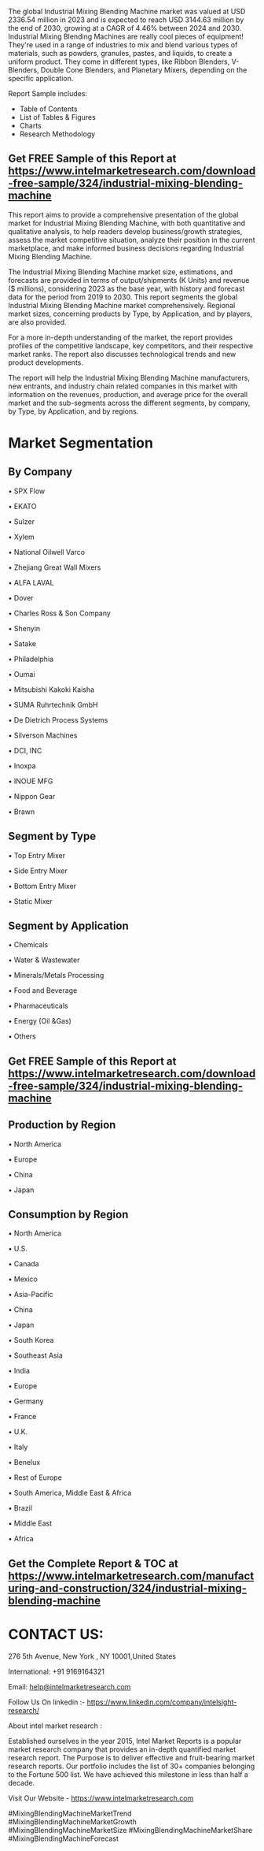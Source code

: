 
The global Industrial Mixing Blending Machine market was valued at USD 2336.54 million in 2023 and is expected to reach USD 3144.63 million by the end of 2030, growing at a CAGR of 4.46% between 2024 and 2030.
Industrial Mixing Blending Machines are really cool pieces of equipment! They're used in a range of industries to mix and blend various types of materials, such as powders, granules, pastes, and liquids, to create a uniform product. They come in different types, like Ribbon Blenders, V-Blenders, Double Cone Blenders, and Planetary Mixers, depending on the specific application.

Report Sample includes:
- Table of Contents
- List of Tables & Figures
- Charts
- Research Methodology


Get FREE Sample of this Report at https://www.intelmarketresearch.com/download-free-sample/324/industrial-mixing-blending-machine
-
This report aims to provide a comprehensive presentation of the global market for Industrial Mixing Blending Machine, with both quantitative and qualitative analysis, to help readers develop business/growth strategies, assess the market competitive situation, analyze their position in the current marketplace, and make informed business decisions regarding Industrial Mixing Blending Machine.

The Industrial Mixing Blending Machine market size, estimations, and forecasts are provided in terms of output/shipments (K Units) and revenue ($ millions), considering 2023 as the base year, with history and forecast data for the period from 2019 to 2030. This report segments the global Industrial Mixing Blending Machine market comprehensively. Regional market sizes, concerning products by Type, by Application, and by players, are also provided.

For a more in-depth understanding of the market, the report provides profiles of the competitive landscape, key competitors, and their respective market ranks. The report also discusses technological trends and new product developments.

The report will help the Industrial Mixing Blending Machine manufacturers, new entrants, and industry chain related companies in this market with information on the revenues, production, and average price for the overall market and the sub-segments across the different segments, by company, by Type, by Application, and by regions.

Market Segmentation
=
By Company
-
•	SPX Flow

•	EKATO

•	Sulzer


•	Xylem


•	National Oilwell Varco

•	Zhejiang Great Wall Mixers

•	ALFA LAVAL

•	Dover

•	Charles Ross & Son Company


•	Shenyin

•	Satake

•	Philadelphia

•	Oumai

•	Mitsubishi Kakoki Kaisha

•	SUMA Ruhrtechnik GmbH

•	De Dietrich Process Systems

•	Silverson Machines

•	DCI, INC


•	Inoxpa

•	INOUE MFG

•	Nippon Gear

•	Brawn

Segment by Type
-
•	Top Entry Mixer

•	Side Entry Mixer

•	Bottom Entry Mixer

•	Static Mixer

Segment by Application
-
•	Chemicals

•	Water & Wastewater

•	Minerals/Metals Processing

•	Food and Beverage

•	Pharmaceuticals

•	Energy (Oil &Gas)

•	Others

Get FREE Sample of this Report at https://www.intelmarketresearch.com/download-free-sample/324/industrial-mixing-blending-machine
-
Production by Region
-
•	North America

•	Europe


•	China

•	Japan

Consumption by Region
-
•	North America

•	U.S.

•	Canada

•	Mexico

•	Asia-Pacific

•	China

•	Japan

•	South Korea

•	Southeast Asia

•	India

•	Europe

•	Germany

•	France

•	U.K.

•	Italy

•	Benelux

•	Rest of Europe

•	South America, Middle East & Africa

•	Brazil



•	Middle East

•	Africa

Get the Complete Report & TOC at https://www.intelmarketresearch.com/manufacturing-and-construction/324/industrial-mixing-blending-machine
-
CONTACT US:
=
276 5th Avenue, New York , NY 10001,United States

International: +91 9169164321

Email: help@intelmarketresearch.com

Follow Us On linkedin :- https://www.linkedin.com/company/intelsight-research/

About intel market research :

Established ourselves in the year 2015, Intel Market Reports is a popular market research company that provides an in-depth quantified market research report. The Purpose is to deliver effective and fruit-bearing market research reports. Our portfolio includes the list of 30+ companies belonging to the Fortune 500 list. We have achieved this milestone in less than half a decade.

Visit Our Website - https://www.intelmarketresearch.com

#MixingBlendingMachineMarketTrend #MixingBlendingMachineMarketGrowth #MixingBlendingMachineMarketSize #MixingBlendingMachineMarketShare #MixingBlendingMachineForecast
